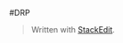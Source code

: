 
#DRP



> Written with [StackEdit](https://stackedit.io/).
<!--stackedit_data:
eyJoaXN0b3J5IjpbLTIwOTIxNzg0NjNdfQ==
-->